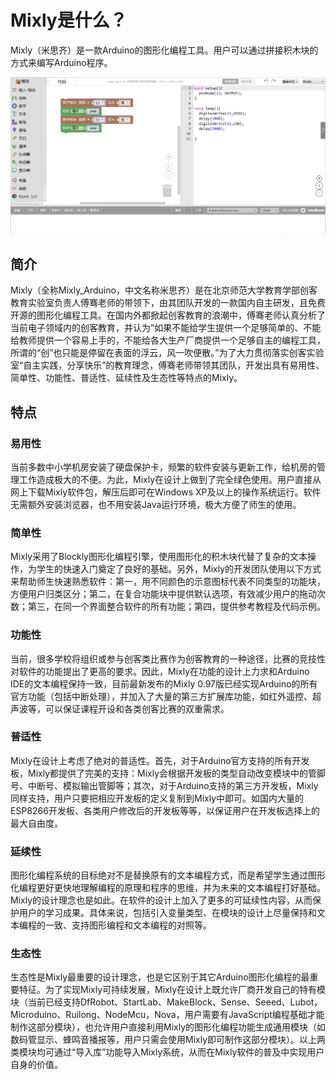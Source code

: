 # Mixly是什么？
Mixly（米思齐）是一款Arduino的图形化编程工具。用户可以通过拼接积木块的方式来编写Arduino程序。

![](images/00/mixly_zh.png)

## 简介
Mixly（全称Mixly_Arduino，中文名称米思齐）是在北京师范大学教育学部创客教育实验室负责人傅骞老师的带领下，由其团队开发的一款国内自主研发，且免费开源的图形化编程工具。在国内外都掀起创客教育的浪潮中，傅骞老师认真分析了当前电子领域内的创客教育，并认为“如果不能给学生提供一个足够简单的、不能给教师提供一个容易上手的，不能给各大生产厂商提供一个足够自主的编程工具，所谓的“创”也只能是停留在表面的浮云，风一吹便散。”为了大力贯彻落实创客实验室“自主实践，分享快乐”的教育理念，傅骞老师带领其团队，开发出具有易用性、简单性、功能性、普适性、延续性及生态性等特点的Mixly。
## 特点
### 易用性
当前多数中小学机房安装了硬盘保护卡，频繁的软件安装与更新工作，给机房的管理工作造成极大的不便。为此，Mixly在设计上做到了完全绿色使用。用户直接从网上下载Mixly软件包，解压后即可在Windows XP及以上的操作系统运行。软件无需额外安装浏览器，也不用安装Java运行环境，极大方便了师生的使用。
### 简单性
Mixly采用了Blockly图形化编程引擎，使用图形化的积木块代替了复杂的文本操作，为学生的快速入门奠定了良好的基础。另外，Mixly的开发团队使用以下方式来帮助师生快速熟悉软件：第一，用不同颜色的示意图标代表不同类型的功能块，方便用户归类区分；第二，在复合功能块中提供默认选项，有效减少用户的拖动次数；第三，在同一个界面整合软件的所有功能；第四，提供参考教程及代码示例。
### 功能性
当前，很多学校将组织或参与创客类比赛作为创客教育的一种途径，比赛的竞技性对软件的功能提出了更高的要求。因此，Mixly在功能的设计上力求和Arduino IDE的文本编程保持一致，目前最新发布的Mixly 0.97版已经实现Arduino的所有官方功能（包括中断处理），并加入了大量的第三方扩展库功能，如红外遥控、超声波等，可以保证课程开设和各类创客比赛的双重需求。
### 普适性
Mixly在设计上考虑了绝对的普适性。首先，对于Arduino官方支持的所有开发板，Mixly都提供了完美的支持：Mixly会根据开发板的类型自动改变模块中的管脚号、中断号、模拟输出管脚等；其次，对于Arduino支持的第三方开发板，Mixly同样支持，用户只要把相应开发板的定义复制到Mixly中即可。如国内大量的ESP8266开发板、各类用户修改后的开发板等等，以保证用户在开发板选择上的最大自由度。
### 延续性
图形化编程系统的目标绝对不是替换原有的文本编程方式，而是希望学生通过图形化编程更好更快地理解编程的原理和程序的思维，并为未来的文本编程打好基础。Mixly的设计理念也是如此。在软件的设计上加入了更多的可延续性内容，从而保护用户的学习成果。具体来说，包括引入变量类型、在模块的设计上尽量保持和文本编程的一致、支持图形编程和文本编程的对照等。
### 生态性
生态性是Mixly最重要的设计理念，也是它区别于其它Arduino图形化编程的最重要特征。为了实现Mixly可持续发展，Mixly在设计上既允许厂商开发自己的特有模块（当前已经支持DfRobot、StartLab、MakeBlock、Sense、Seeed、Lubot，Microduino、Ruilong、NodeMcu，Nova，用户需要有JavaScript编程基础才能制作这部分模块），也允许用户直接利用Mixly的图形化编程功能生成通用模块（如数码管显示、蜂鸣音播报等，用户只需会使用Mixly即可制作这部分模块）。以上两类模块均可通过“导入库”功能导入Mixly系统，从而在Mixly软件的普及中实现用户自身的价值。
